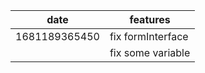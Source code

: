 |date|features|
|-------------|--------------------------|
|1681189365450|fix formInterface|
||fix some variable|